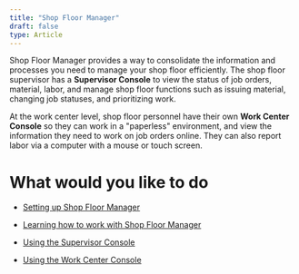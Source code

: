 ```yaml
---
title: "Shop Floor Manager"
draft: false
type: Article
---
```


Shop Floor Manager provides a way to consolidate the information and processes you need to manage your shop floor efficiently. The shop floor supervisor has a **Supervisor Console** to view the status of job orders, material, labor, and manage shop floor functions such as issuing material, changing job statuses, and prioritizing work.

At the work center level, shop floor personnel have their own **Work Center Console** so they can work in a "paperless" environment, and view the information they need to work on job orders online. They can also report labor via a computer with a mouse or touch screen.

# What would you like to do

* [Setting up Shop Floor Manager](setting-up-shop-floor-manager.md)

* [Learning how to work with Shop Floor Manager](working-with-shop-floor-manager.md)

* [Using the Supervisor Console](using-the-supervisor-console.md)

* [Using the Work Center Console](using-the-work-center-console.md)
